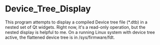 # Device_Tree_Display
This program attempts to display a compiled Device tree file (*.dtb) in a nested set of Qt widgets.
Right now, it's a read-only operation, but the nested display is helpful to me.
On a running Linux system with device tree active, the flattened device tree is in /sys/firmware/fdt.
